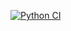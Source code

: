 [![Python CI](https://github.com/Labidahrom/actions_learn/actions/workflows/hello-world.yml/badge.svg)](https://github.com/Labidahrom/actions_learn/actions)
